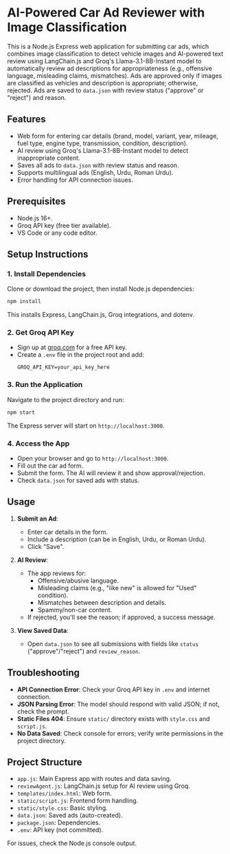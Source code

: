 # AI-Powered Car Ad Reviewer with Image Classification

This is a Node.js Express web application for submitting car ads, which combines image classification to detect vehicle images and AI-powered text review using LangChain.js and Groq's Llama-3.1-8B-Instant model to automatically review ad descriptions for appropriateness (e.g., offensive language, misleading claims, mismatches). Ads are approved only if images are classified as vehicles and description is appropriate; otherwise, rejected. Ads are saved to `data.json` with review status ("approve" or "reject") and reason.

## Features
- Web form for entering car details (brand, model, variant, year, mileage, fuel type, engine type, transmission, condition, description).
- AI review using Groq's Llama-3.1-8B-Instant model to detect inappropriate content.
- Saves all ads to `data.json` with review status and reason.
- Supports multilingual ads (English, Urdu, Roman Urdu).
- Error handling for API connection issues.

## Prerequisites
- Node.js 16+.
- Groq API key (free tier available).
- VS Code or any code editor.

## Setup Instructions

### 1. Install Dependencies
Clone or download the project, then install Node.js dependencies:

```bash
npm install
```

This installs Express, LangChain.js, Groq integrations, and dotenv.

### 2. Get Groq API Key
- Sign up at [groq.com](https://groq.com) for a free API key.
- Create a `.env` file in the project root and add:
  ```
  GROQ_API_KEY=your_api_key_here
  ```

### 3. Run the Application
Navigate to the project directory and run:

```bash
npm start
```

The Express server will start on `http://localhost:3000`.

### 4. Access the App
- Open your browser and go to `http://localhost:3000`.
- Fill out the car ad form.
- Submit the form. The AI will review it and show approval/rejection.
- Check `data.json` for saved ads with status.

## Usage
1. **Submit an Ad**:
   - Enter car details in the form.
   - Include a description (can be in English, Urdu, or Roman Urdu).
   - Click "Save".

2. **AI Review**:
   - The app reviews for:
     - Offensive/abusive language.
     - Misleading claims (e.g., "like new" is allowed for "Used" condition).
     - Mismatches between description and details.
     - Spammy/non-car content.
   - If rejected, you'll see the reason; if approved, a success message.

3. **View Saved Data**:
   - Open `data.json` to see all submissions with fields like `status` ("approve"/"reject") and `review_reason`.

## Troubleshooting
- **API Connection Error**: Check your Groq API key in `.env` and internet connection.
- **JSON Parsing Error**: The model should respond with valid JSON; if not, check the prompt.
- **Static Files 404**: Ensure `static/` directory exists with `style.css` and `script.js`.
- **No Data Saved**: Check console for errors; verify write permissions in the project directory.

## Project Structure
- `app.js`: Main Express app with routes and data saving.
- `reviewAgent.js`: LangChain.js setup for AI review using Groq.
- `templates/index.html`: Web form.
- `static/script.js`: Frontend form handling.
- `static/style.css`: Basic styling.
- `data.json`: Saved ads (auto-created).
- `package.json`: Dependencies.
- `.env`: API key (not committed).


For issues, check the Node.js console output.
